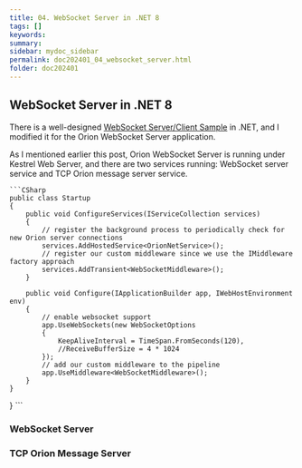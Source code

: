 ```yaml
---
title: 04. WebSocket Server in .NET 8
tags: []
keywords:
summary: 
sidebar: mydoc_sidebar
permalink: doc202401_04_websocket_server.html
folder: doc202401
---
```


## WebSocket Server in .NET 8

There is a well-designed [WebSocket Server/Client Sample](https://github.com/MV10/WebSocketExample) in .NET, and I modified it for the Orion WebSocket Server application.

As I mentioned earlier this post, Orion WebSocket Server is running under Kestrel Web Server, and there are two services running: WebSocket server service and TCP Orion message server service.

    ```CSharp
    public class Startup
    {
        public void ConfigureServices(IServiceCollection services)
        {
            // register the background process to periodically check for new Orion server connections
            services.AddHostedService<OrionNetService>();
            // register our custom middleware since we use the IMiddleware factory approach
            services.AddTransient<WebSocketMiddleware>();
        }

        public void Configure(IApplicationBuilder app, IWebHostEnvironment env)
        {
            // enable websocket support
            app.UseWebSockets(new WebSocketOptions
            { 
                KeepAliveInterval = TimeSpan.FromSeconds(120),
                //ReceiveBufferSize = 4 * 1024
            });
            // add our custom middleware to the pipeline
            app.UseMiddleware<WebSocketMiddleware>();
        }
    }
}
    ```

### WebSocket Server




### TCP Orion Message Server


